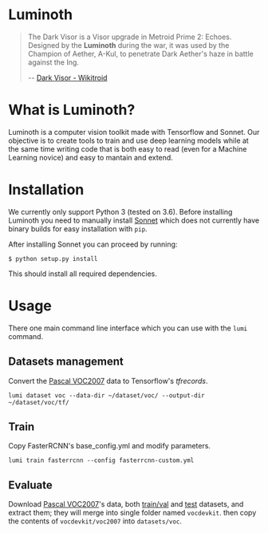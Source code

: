 Luminoth
========

> The Dark Visor is a Visor upgrade in Metroid Prime 2: Echoes. Designed by the **Luminoth** during the war, it was used by the Champion of Aether, A-Kul, to penetrate Dark Aether's haze in battle against the Ing.
>
> -- [Dark Visor - Wikitroid](http://metroid.wikia.com/wiki/Dark_Visor)


# What is Luminoth?

Luminoth is a computer vision toolkit made with Tensorflow and Sonnet. Our objective is to create tools to train and use deep learning models while at the same time writing code that is both easy to read (even for a Machine Learning novice) and easy to mantain and extend.


# Installation

We currently only support Python 3 (tested on 3.6). Before installing Luminoth you need to manually install [Sonnet](https://github.com/deepmind/sonnet) which does not currently have binary builds for easy installation with `pip`.

After installing Sonnet you can proceed by running:

```
$ python setup.py install
```

This should install all required dependencies.

# Usage

There one main command line interface which you can use with the `lumi` command.

## Datasets management

Convert the [Pascal VOC2007](http://host.robots.ox.ac.uk:8080/pascal/VOC/voc2007/) data to Tensorflow's *tfrecords*.

```
lumi dataset voc --data-dir ~/dataset/voc/ --output-dir ~/dataset/voc/tf/
```

## Train

Copy FasterRCNN's base_config.yml and modify parameters.

```
lumi train fasterrcnn --config fasterrcnn-custom.yml
```

## Evaluate


Download [Pascal VOC2007](http://host.robots.ox.ac.uk:8080/pascal/VOC/voc2007/)'s data, both [train/val](http://host.robots.ox.ac.uk:8080/pascal/VOC/voc2007/VOCtrainval_06-Nov-2007.tar) and [test](http://host.robots.ox.ac.uk:8080/pascal/VOC/voc2007/VOCtest_06-Nov-2007.tar) datasets, and extract them; they will merge into single folder named `vocdevkit`. then copy the contents of `vocdevkit/voc2007` into `datasets/voc`.
